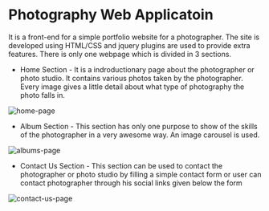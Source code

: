 # Photography Web Applicatoin

It is a front-end for a simple portfolio website for a photographer. The site is developed using HTML/CSS and jquery plugins are used to provide extra features. There is only one webpage which is divided in 3 sections.

* Home Section - 
It is a indroductionary page about the photographer or photo studio. It contains various photos taken by the photographer. Every image gives a little detail about what type of photography the photo falls in. 

![home-page](https://github.com/user-attachments/assets/7bf2046d-cfec-47f7-8a0f-6eb9dda274a0)


* Album Section - 
This section has only one purpose to show of the skills of the photographer in a very awesome way. An image carousel is used.

![albums-page](https://github.com/user-attachments/assets/fe36ee8c-ce66-471e-837c-2afba0082647)


* Contact Us Section - 
This section can be used to contact the photographer or photo studio by filling a simple contact form or user can contact photographer through his social links given below the form

![contact-us-page](https://github.com/user-attachments/assets/f94118ed-0e68-4011-acb6-ee2b138e4e06)
